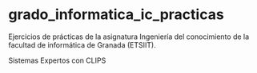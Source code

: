 grado_informatica_ic_practicas
==============================

Ejercicios de prácticas de la asignatura Ingeniería del conocimiento de la facultad de informática de Granada (ETSIIT).

Sistemas Expertos con CLIPS
